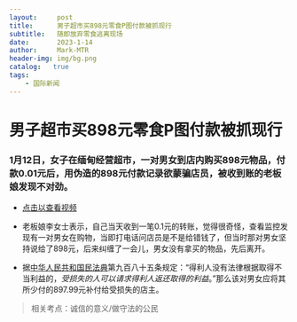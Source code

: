 ```yaml
---
layout:     post
title:      男子超市买898元零食P图付款被抓现行
subtitle:   随即放弃零食逃离现场
date:       2023-1-14
author:     Mark-MTR
header-img: img/bg.png
catalog:   true
tags:
    - 国际新闻
---
```

# 男子超市买898元零食P图付款被抓现行

### 1月12日，女子在缅甸经营超市，一对男女到店内购买898元物品，付款0.01元后，用伪造的898元付款记录欲蒙骗店员，被收到账的老板娘发现不对劲。

- [点击以查看视频](https://705-23.vod.tv.itc.cn/sohu/v1/Tmo3TmwAq6IWMKPCgOy4g8WXbE6UNM8FNmW2h2465m47fFoGRMNiNw.mp4?k=qwnyyY&p=jWlvzSxGqp1G0psdoKOGOp3gX5IBNMvVqTfAvm1BqVPcyM0GvmfCZM4IEOdOmCGhWqFzSp&r=TmI20LscWOo3NMAcMBbVyJbNoEk3bty306yOoDeNeDAVPh63yVK70KAe8KdS0D2svmEAoO2tWYeSqm8VR5&q=OpCAhW7IWhodRD6XwmfCyY2sWhWHZYdHfhbt5GvOWGo2ZDvtRYA4ZhdOwm4cWJbOwmscWY&nid=705 "视频")

- 老板娘李女士表示，自己当天收到一笔0.1元的转账，觉得很奇怪，查看监控发现有一对男女在购物，当即打电话问店员是不是给错钱了，但当时那对男女坚持说给了898元，后来纠缠了一会儿，男女没有拿买的物品，先后离开。

- 据[中华人民共和国民法典](http://www.gov.cn/xinwen/2020-06/01/content_5516649.htm "民法典")第九百八十五条规定：“得利人没有法律根据取得不当利益的，*受损失的人可以请求得利人返还取得的利益*。”那么该对男女应将其所少付的897.99元补付给受损失的店主。

> 相关考点：诚信的意义/做守法的公民
